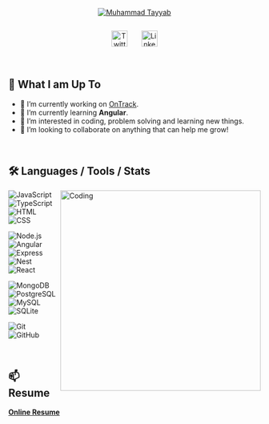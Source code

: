 <p align="center">
<a href="https://github.com/tayyab-1"><img src="https://readme-typing-svg.demolab.com?font=Fira+Code&size=25&pause=1&center=true&repeat=false&width=435&lines=Hello!+I'm+Tayyab." alt="Muhammad Tayyab" /></a>
</p>
<p align="center">
<a href="https://github.com/tayyab-1"><img src="https://readme-typing-svg.demolab.com?font=Fira+Code&pause=1000&center=true&&width=435&lines=Full-stack+Javascript+developer.;4%2B+years+of+coding+experience.;Always+learning+new+things." alt="" /></a>
</p>
<p align="center">
<a href="https://twitter.com/_imtayyab"><img width="32px" alt="Twitter" title="Twitter" src="https://img.icons8.com/fluency/48/null/twitter.png"/></a>
&#8287;&#8287;&#8287;&#8287;&#8287;
<a href="https://www.linkedin.com/in/tayyab123"><img width="32px" alt="Linkedin" title="Linkedin" src="https://img.icons8.com/fluency/48/null/linkedin-2.png"/></a>
</p>

<br/>

## 🤔 What I am Up To
- 🔭 I’m currently working on [OnTrack](https://ontracktechgroup.com/).
- 🌱 I’m currently learning **Angular**.
- 👀 I’m interested in coding, problem solving and learning new things.
- 💞️ I’m looking to collaborate on anything that can help me grow!

</br>

## 🛠️ Languages / Tools / Stats
![JavaScript](https://img.shields.io/badge/-JavaScript-05122A?style=flat&logo=javascript)&nbsp;
<img align="right" alt="Coding" width="400" src="http://github-readme-streak-stats.herokuapp.com?user=tayyab-1&theme=dark&hide_border=true&border_radius=10&date_format=M%20j%5B%2C%20Y%5D&mode=weekly"/>
![TypeScript](https://img.shields.io/badge/-TypeScript-05122A?style=flat&logo=typescript)&nbsp;
![HTML](https://img.shields.io/badge/-HTML-05122A?style=flat&logo=HTML5)&nbsp;
![CSS](https://img.shields.io/badge/-CSS-05122A?style=flat&logo=CSS3&logoColor=1572B6)&nbsp;

![Node.js](https://img.shields.io/badge/-NodeJs-05122A?style=flat&logo=node.js)&nbsp;
![Angular](https://img.shields.io/badge/Angular-DD0031?style=flat&logo=angular)&nbsp;
![Express](https://img.shields.io/badge/-ExpressJs-05122A?style=flat&logo=express)&nbsp;
![Nest](https://img.shields.io/badge/NestJs-05122A?style=flat&logo=nestjs&logoColor=E0234E)&nbsp;
![React](https://img.shields.io/badge/-ReactJs-05122A?style=flat&logo=react)&nbsp;

![MongoDB](https://img.shields.io/badge/-MongoDB-05122A?style=flat&logo=mongodb)&nbsp;
![PostgreSQL](https://img.shields.io/badge/PostgreSQL-05122A?style=flat&logo=postgresql)&nbsp;
![MySQL](https://img.shields.io/badge/-MySQL-05122A?style=flat&logo=mysql&logoColor=fff)&nbsp;
![SQLite](https://img.shields.io/badge/SQLite-05122A?style=flat&logo=sqlite)&nbsp;


![Git](https://img.shields.io/badge/-Git-05122A?style=flat&logo=git)&nbsp;
![GitHub](https://img.shields.io/badge/-GitHub-05122A?style=flat&logo=github)&nbsp;

</br>

## 📫 Resume
**[Online Resume](https://tayyab-1.github.io/resume/)**
